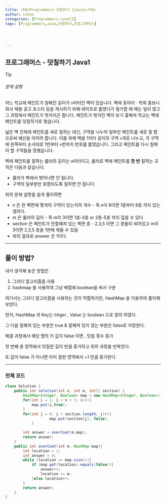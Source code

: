 ```yaml
---
title: <h0>Programmers-덧칠하기 [java]</h0>
author: cotes   
categories: [Programmers-Level1]
tags: [Programmers,java,덧칠하기,프로그래머스]




---
```


## 프로그래머스 - 덧칠하기 Java1



> [!TIP]
>
> ###### 문제 설명
>
> 어느 학교에 페인트가 칠해진 길이가 `n`미터인 벽이 있습니다. 벽에 동아리 · 학회 홍보나 회사 채용 공고 포스터 등을 게시하기 위해 테이프로 붙였다가 철거할 때 떼는 일이 많고 그 과정에서 페인트가 벗겨지곤 합니다. 페인트가 벗겨진 벽이 보기 흉해져 학교는 벽에 페인트를 덧칠하기로 했습니다.
>
> 넓은 벽 전체에 페인트를 새로 칠하는 대신, 구역을 나누어 일부만 페인트를 새로 칠 함으로써 예산을 아끼려 합니다. 이를 위해 벽을 1미터 길이의 구역 `n`개로 나누고, 각 구역에 왼쪽부터 순서대로 1번부터 `n`번까지 번호를 붙였습니다. 그리고 페인트를 다시 칠해야 할 구역들을 정했습니다.
>
> 벽에 페인트를 칠하는 롤러의 길이는 `m`미터이고, 롤러로 벽에 페인트를 **한 번** 칠하는 규칙은 다음과 같습니다.
>
> - 롤러가 벽에서 벗어나면 안 됩니다.
> - 구역의 일부분만 포함되도록 칠하면 안 됩니다.

위의 문제 설명을 쉽게 풀이하면 

* n 은 한 벽면애 몇개의 구역이 있는지의 개수 - 즉 n이 8이면 1층부터 8층 까지 있는 셈이다.
* m 은 룰러의 길이 - 즉 m이 3이면 1층-3층 or 2층-5층 까지 덮을 수 있다
* section 은 페인트가 안칠해져 있는 벽면 층 - 2,3,5 이면 그 층들이 비어있고 m이 3이면 2,3,5 층을 1번에 채울 수 있음
* 위의 결과로 answer 은 1이다.

------

## 풀이 방법?

내가 생각해 놓은 방법은 

1. 그리디 알고리즘을 사용
2. hashmap 을 사용하여 그냥 배열에 boolean을 써서 구분

여기서는 그리디 알고리즘을 사용하는 것이 적합하지만, HashMap 을 이용하여 풀이해 보았다.

먼저, HashMap 의 Key는 Intger , Value 는 boolean 으로 정의 하였다.

그 다음 칠해져 있는 부분은 true & 칠해져 있지 않는 부분은 false로 저장한다.

해결 과정에서 해당 맵의 키 값이 false 이면 , 덧칠 횟수 증가 

첫 번째 층 영역에서 덧칠한 길이 만큼 증가하고 위의 과정을 반복한다.

또 값이 false 가 아니면   이미 칠한 영역에서 +1 만큼 증가한다.

------

### 전체 코드

```java
class Solution {
    public int solution(int n, int m, int[] section) {
        HashMap<Integer, Boolean> map = new HashMap<Integer, Boolean>();
        for(int i = 1; i < n + 1; i++){
            map.put(i,true);
        } 
        for(int j = 0; j < section.length; j++){
                    map.put(section[j], false);
            }
         
        int answer = overCoat(m,map);
        return answer;
    }
    public int overCoat(int m, HashMap map){
        int location = 1;
        int answer = 0;
        while (location <= map.size()){
            if (map.get(location).equals(false)){ 
                answer++;
                location += m;
            }else location++; 
        }
        return answer;
    }
}
```
